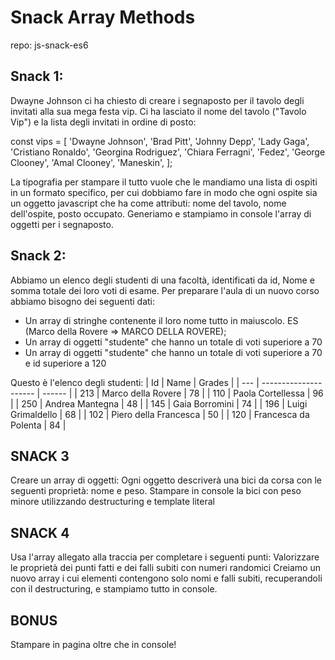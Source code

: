 # Snack Array Methods

repo: js-snack-es6

## Snack 1:

Dwayne Johnson ci ha chiesto di creare i segnaposto per il tavolo degli invitati alla sua mega festa vip.
Ci ha lasciato il nome del tavolo ("Tavolo Vip") e la lista degli invitati in ordine di posto:

const vips = [
'Dwayne Johnson',
'Brad Pitt',
'Johnny Depp',
'Lady Gaga',
'Cristiano Ronaldo',
'Georgina Rodriguez',
'Chiara Ferragni',
'Fedez',
'George Clooney',
'Amal Clooney',
'Maneskin',
];

La tipografia per stampare il tutto vuole che le mandiamo una lista di ospiti in un formato specifico, per cui dobbiamo fare in modo che ogni ospite sia un oggetto javascript che ha come attributi:
nome del tavolo,
nome dell'ospite,
posto occupato.
Generiamo e stampiamo in console l'array di oggetti per i segnaposto.

## Snack 2:

Abbiamo un elenco degli studenti di una facoltà, identificati da id, Nome e somma totale dei loro voti di esame.
Per preparare l'aula di un nuovo corso abbiamo bisogno dei seguenti dati:

- Un array di stringhe contenente il loro nome tutto in maiuscolo. ES (Marco della Rovere => MARCO DELLA ROVERE);
- Un array di oggetti "studente" che hanno un totale di voti superiore a 70
- Un array di oggetti "studente" che hanno un totale di voti superiore a 70 e id superiore a 120

Questo è l'elenco degli studenti:
| Id | Name | Grades |
| --- | --------------------- | ------ |
| 213 | Marco della Rovere | 78 |
| 110 | Paola Cortellessa | 96 |
| 250 | Andrea Mantegna | 48 |
| 145 | Gaia Borromini | 74 |
| 196 | Luigi Grimaldello | 68 |
| 102 | Piero della Francesca | 50 |
| 120 | Francesca da Polenta | 84 |

## SNACK 3

Creare un array di oggetti:
Ogni oggetto descriverà una bici da corsa con le seguenti proprietà: nome e peso.
Stampare in console la bici con peso minore utilizzando destructuring e template literal

## SNACK 4

Usa l'array allegato alla traccia per completare i seguenti punti:
Valorizzare le proprietà dei punti fatti e dei falli subiti con numeri randomici
Creiamo un nuovo array i cui elementi contengono solo nomi e falli subiti, recuperandoli con il destructuring, e stampiamo tutto in console.

## BONUS

Stampare in pagina oltre che in console!
